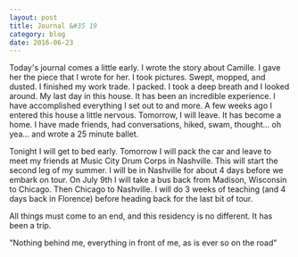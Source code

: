 ```yaml
---
layout: post
title: Journal &#35 19
category: blog
date: 2016-06-23
---
```

Today's journal comes a little early. I wrote the story about Camille. I gave her the piece that I wrote for her. I took pictures. Swept, mopped, and dusted. I finished my work trade. I packed. I took a deep breath and I looked around. My last day in this house. It has been an incredible experience. I have accomplished everything I set out to and more. A few weeks ago I entered this house a little nervous. Tomorrow, I will leave. It has become a home. I have made friends, had conversations, hiked, swam, thought... oh yea... and wrote a 25 minute ballet.

Tonight I will get to bed early. Tomorrow I will pack the car and leave to meet my friends at Music City Drum Corps in Nashville. This will start the second leg of my summer. I will be in Nashville for about 4 days before we embark on tour. On July 9th I will take a bus back from Madison, Wisconsin to Chicago. Then Chicago to Nashville. I will do 3 weeks of teaching (and 4 days back in Florence) before heading back for the last bit of tour. 

All things must come to an end, and this residency is no different. It has been a trip. 


"Nothing behind me, everything in front of me, as is ever so on the road"